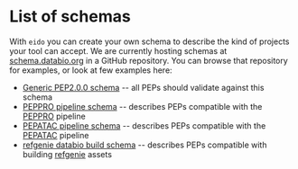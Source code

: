 # List of schemas

With `eido` you can create your own schema to describe the kind of projects your tool can accept. We are currently hosting schemas at [schema.databio.org](https://github.com/databio/schema.databio.org) in a GitHub repository. You can browse that repository for examples, or look at few examples here:

- [Generic PEP2.0.0 schema](http://schema.databio.org/pep/2.0.0.yaml) -- all PEPs should validate against this schema
- [PEPPRO pipeline schema](http://schema.databio.org/pipelines/ProseqPEP.yaml) -- describes PEPs compatible with the [PEPPRO](http://peppro.databio.org) pipeline
- [PEPATAC pipeline schema](http://schema.databio.org/pipelines/pepatac.yaml) -- describes PEPs compatible with the [PEPATAC](http://pepatac.databio.org) pipeline
- [refgenie databio build schema](https://schema.databio.org/refgenie/refgenie_build.yaml) -- describes PEPs compatible with building [refgenie](http://refgenie.databio.org) assets
